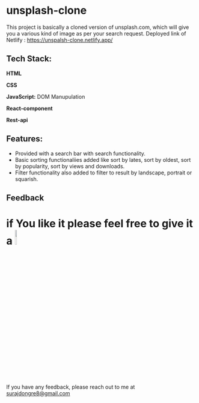 # unsplash-clone
This project is basically a cloned version of unsplash.com, which will give you a various kind of image as per your search request.
Deployed link of Netlify : https://unspalsh-clone.netlify.app/

## Tech Stack:

**HTML** 

**CSS**

**JavaScript:** DOM Manupulation

**React-component**

**Rest-api**

## Features:
- Provided with a search bar with search functionality.
- Basic sorting functionaliies added like sort by lates, sort by oldest, sort by popularity, sort by views and downloads.
- Filter functionality also added to filter to result by landscape, portrait or squarish.

## Feedback
# if You like it please feel free to give it a <img src="https://upload.wikimedia.org/wikipedia/commons/thumb/9/99/Star_icon_stylized.svg/512px-Star_icon_stylized.svg.png" width="10%"/>
If you have any feedback, please reach out to me at surajdongre8@gmail.com



